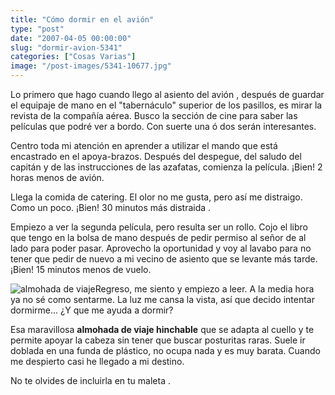 ```yaml
---
title: "Cómo dormir en el avión"
type: "post"
date: "2007-04-05 00:00:00"
slug: "dormir-avion-5341"
categories: ["Cosas Varias"]
image: "/post-images/5341-10677.jpg"
---
```


Lo primero que hago cuando llego al asiento del avión , después de guardar el equipaje de mano en el "tabernáculo" superior de los pasillos, es mirar la revista de la compañía aérea. Busco la sección de cine para saber las películas que podré ver a bordo. Con suerte una ó dos serán interesantes.

Centro toda mi atención en aprender a utilizar el mando que está encastrado en el apoya-brazos. Después del despegue, del saludo del capitán y de las instrucciones de las azafatas, comienza la película. ¡Bien! 2 horas menos de avión.

Llega la comida de catering. El olor no me gusta, pero así me distraigo. Como un poco. ¡Bien! 30 minutos más distraida .

Empiezo a ver la segunda película, pero resulta ser un rollo. Cojo el libro que tengo en la bolsa de mano después de pedir permiso al señor de al lado para poder pasar. Aprovecho la oportunidad y voy al lavabo para no tener que pedir de nuevo a mi vecino de asiento que se levante más tarde. ¡Bien! 15 minutos menos de vuelo.

![almohada de viaje](/post-images/5341-10677.jpg "almohada de viaje")Regreso, me siento y empiezo a leer. A la media hora ya no sé como sentarme. La luz me cansa la vista, así que decido intentar dormirme... ¿Y que me ayuda a dormir?

Esa maravillosa **almohada de viaje hinchable** que se adapta al cuello y te permite apoyar la cabeza sin tener que buscar posturitas raras. Suele ir doblada en una funda de plástico, no ocupa nada y es muy barata. Cuando me despierto casi he llegado a mi destino.

No te olvides de incluirla en tu maleta .